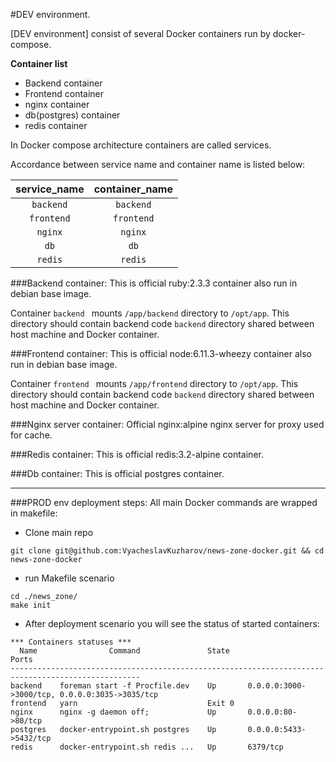 #DEV environment.

[DEV environment] consist of several Docker containers run by docker-compose.

**Container list**

* Backend container
* Frontend container
* nginx container
* db(postgres) container
* redis container

In Docker compose architecture containers are called services.

Accordance between service name and container name is listed below:

|service_name	| container_name    	|
|:----------:	| :-----------------:   |
| `backend`   	| `backend`		        |
| `frontend`	| `frontend`   			|
| `nginx` 		| `nginx`  			    |
| `db` 			| `db` 					|
| `redis` 		| `redis`  			    |
	

###Backend container:
This is official ruby:2.3.3 container also run in debian base image.

Container `backend ` mounts `/app/backend` directory to `/opt/app`. This directory should contain backend code `backend` directory shared between host machine and Docker container.

###Frontend container:
This is official node:6.11.3-wheezy container also run in debian base image.

Container `frontend ` mounts `/app/frontend` directory to `/opt/app`. This directory should contain backend code `backend` directory shared between host machine and Docker container.

###Nginx server container:
Official nginx:alpine nginx server for proxy used for cache.

###Redis container:
This is official redis:3.2-alpine container.

###Db container:
This is official postgres container.

----

###PROD env deployment steps:
All main Docker commands are wrapped in makefile:

 - Clone main repo

```
git clone git@github.com:VyacheslavKuzharov/news-zone-docker.git && cd news-zone-docker
```
 - run Makefile scenario

```
cd ./news_zone/
make init
```

 - After deployment scenario you will see the status of started containers:

```
*** Containers statuses ***
  Name                Command               State                        Ports                     
---------------------------------------------------------------------------------------------------
backend    foreman start -f Procfile.dev    Up       0.0.0.0:3000->3000/tcp, 0.0.0.0:3035->3035/tcp
frontend   yarn                             Exit 0                                                 
nginx      nginx -g daemon off;             Up       0.0.0.0:80->80/tcp                            
postgres   docker-entrypoint.sh postgres    Up       0.0.0.0:5433->5432/tcp                        
redis      docker-entrypoint.sh redis ...   Up       6379/tcp
```